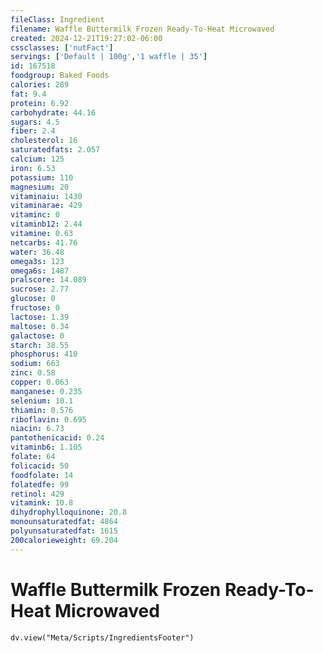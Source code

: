 ```yaml
---
fileClass: Ingredient
filename: Waffle Buttermilk Frozen Ready-To-Heat Microwaved
created: 2024-12-21T19:27:02-06:00
cssclasses: ['nutFact']
servings: ['Default | 100g','1 waffle | 35']
id: 167518
foodgroup: Baked Foods
calories: 289
fat: 9.4
protein: 6.92
carbohydrate: 44.16
sugars: 4.5
fiber: 2.4
cholesterol: 16
saturatedfats: 2.057
calcium: 125
iron: 6.53
potassium: 110
magnesium: 20
vitaminaiu: 1430
vitaminarae: 429
vitaminc: 0
vitaminb12: 2.44
vitamine: 0.63
netcarbs: 41.76
water: 36.48
omega3s: 123
omega6s: 1487
pralscore: 14.089
sucrose: 2.77
glucose: 0
fructose: 0
lactose: 1.39
maltose: 0.34
galactose: 0
starch: 38.55
phosphorus: 410
sodium: 663
zinc: 0.58
copper: 0.063
manganese: 0.235
selenium: 10.1
thiamin: 0.576
riboflavin: 0.695
niacin: 6.73
pantothenicacid: 0.24
vitaminb6: 1.105
folate: 64
folicacid: 50
foodfolate: 14
folatedfe: 99
retinol: 429
vitamink: 10.8
dihydrophylloquinone: 20.8
monounsaturatedfat: 4864
polyunsaturatedfat: 1615
200calorieweight: 69.204
---
```


# Waffle Buttermilk Frozen Ready-To-Heat Microwaved

```dataviewjs
dv.view("Meta/Scripts/IngredientsFooter")
```